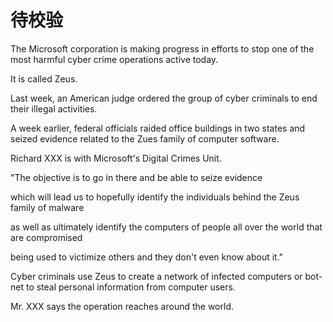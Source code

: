 # 待校验

The Microsoft corporation is making progress in efforts to stop one of the most harmful cyber crime operations active today.

It is called Zeus.

Last week, an American judge ordered the group of cyber criminals to end their illegal activities.

A week earlier, federal officials raided office buildings in two states and seized evidence related to the Zues family of computer software.

Richard XXX is with Microsoft's Digital Crimes Unit.

"The objective is to go in there and be able to seize evidence

which will lead us to hopefully identify the individuals behind the Zeus family of malware

as well as ultimately identify the computers of people all over the world that are compromised

being used to victimize others and they don't even know about it."

Cyber criminals use Zeus to create a network of infected computers or bot-net to steal personal information from computer users.

Mr. XXX says the operation reaches around the world.
